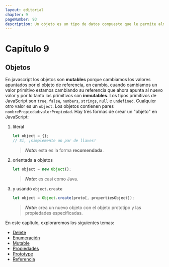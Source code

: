 ```yaml
---
layout: editorial
chapter: 9
pageNumber: 93
description: Un objeto es un tipo de datos compuesto que le permite almacenar y organizar múltiples valores (propiedades) como pares clave-valor. Es una estructura de datos fundamental en el lenguaje y se usa ampliamente para representar datos complejos y crear entidades estructuradas.
---
```


# Capítulo 9

## Objetos

En javascript los objetos son **mutables** porque cambiamos los valores apuntados por el objeto de referencia, en cambio, cuando cambiamos un valor primitivo estamos cambiando su referencia que ahora apunta al nuevo valor y por lo tanto los primitivos son **inmutables**. Los tipos primitivos de JavaScript son `true`, `false`, `numbers`, `strings`, `null` e `undefined`. Cualquier otro valor es un `object`. Los objetos contienen pares `nombrePropiedad`:`valorPropiedad`. Hay tres formas de crear un "objeto" en JavaScript:

1. literal

    ```javascript
    let object = {};
    // Sí, ¡simplemente un par de llaves!
    ```

    > _**Nota:**_ esta es la forma **recomendada**.
2. orientada a objetos

    ```javascript
    let object = new Object();
    ```

    > _**Nota:**_ es casi como Java.
3. y usando `object.create`

    ```javascript
    let object = Object.create(proto[, propertiesObject]);
    ```

    > _**Nota:**_ crea un nuevo objeto con el objeto prototipo y las propiedades especificadas.

En este capítulo, exploraremos los siguientes temas:

* [Delete](./delete.md)
* [Enumeración](./enumeration.md)
* [Mutable](./mutable.md)
* [Propiedades](./properties.md)
* [Prototype](./prototype.md)
* [Referencia](./reference.md)
